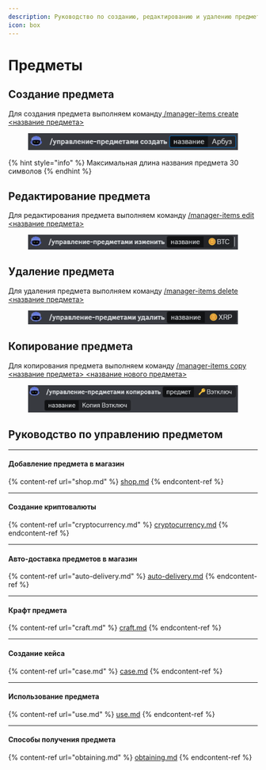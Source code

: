 ```yaml
---
description: Руководство по созданию, редактированию и удалению предметов
icon: box
---
```


# Предметы

## Создание предмета

Для создания предмета выполняем команду[ /manager-items create <название предмета>](../../commands/admins.md)

<figure><img src="../../.gitbook/assets/image.png" alt=""><figcaption></figcaption></figure>

{% hint style="info" %}
Максимальная длина названия предмета 30 символов
{% endhint %}

## Редактирование предмета

Для редактирования предмета выполняем команду [/manager-items edit <название предмета>](../../commands/admins.md)

<figure><img src="../../.gitbook/assets/image (1).png" alt=""><figcaption></figcaption></figure>

## Удаление предмета

Для удаления предмета выполняем команду [/manager-items delete <название предмета>](../../commands/admins.md)

<figure><img src="../../.gitbook/assets/image (2).png" alt=""><figcaption></figcaption></figure>

## Копирование предмета

Для копирования предмета выполняем команду [/manager-items copy <название предмета> <название нового предмета>](../../commands/admins.md)

<figure><img src="../../.gitbook/assets/image (3).png" alt=""><figcaption></figcaption></figure>

## Руководство по управлению предметом

***

#### Добавление предмета в магазин

{% content-ref url="shop.md" %}
[shop.md](shop.md)
{% endcontent-ref %}

***

#### Создание криптовалюты

{% content-ref url="cryptocurrency.md" %}
[cryptocurrency.md](cryptocurrency.md)
{% endcontent-ref %}

***

#### Авто-доставка предметов в магазин

{% content-ref url="auto-delivery.md" %}
[auto-delivery.md](auto-delivery.md)
{% endcontent-ref %}

***

#### Крафт предмета

{% content-ref url="craft.md" %}
[craft.md](craft.md)
{% endcontent-ref %}

***

#### Создание кейса

{% content-ref url="case.md" %}
[case.md](case.md)
{% endcontent-ref %}

***

#### Использование предмета

{% content-ref url="use.md" %}
[use.md](use.md)
{% endcontent-ref %}

***

#### Способы получения предмета

{% content-ref url="obtaining.md" %}
[obtaining.md](obtaining.md)
{% endcontent-ref %}
